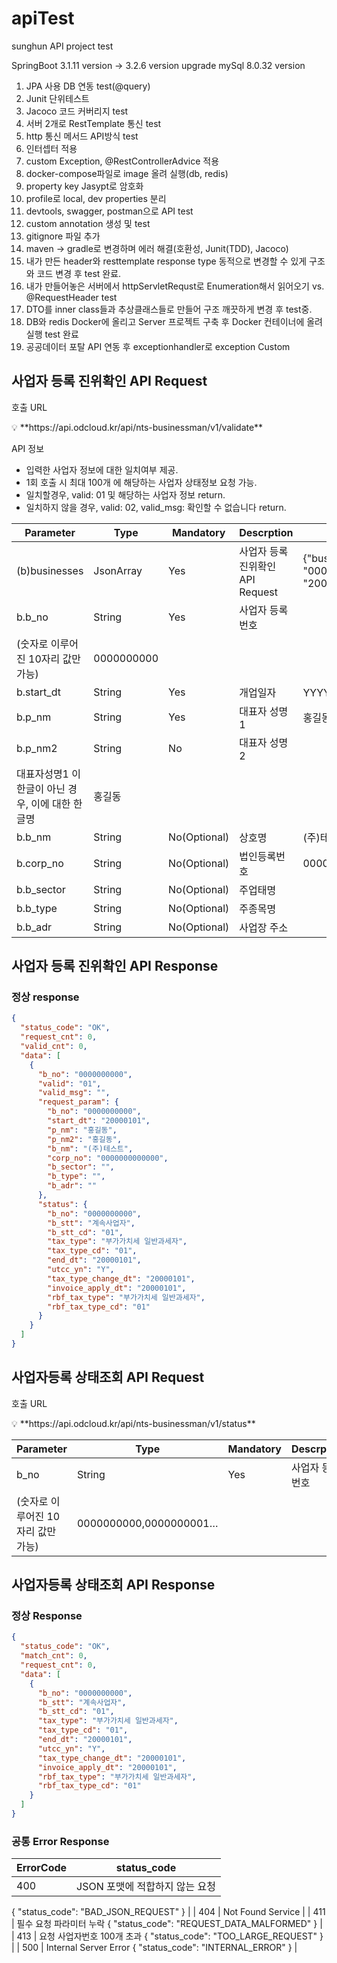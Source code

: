 # apiTest
sunghun API project test

SpringBoot 3.1.11 version -> 3.2.6 version upgrade
mySql 8.0.32 version


1. JPA 사용 DB 연동 test(@query)
2. Junit 단위테스트
3. Jacoco 코드 커버리지 test
4. 서버 2개로 RestTemplate 통신 test
5. http 통신 메서드 API방식 test
6. 인터셉터 적용
7. custom Exception, @RestControllerAdvice 적용
8. docker-compose파일로 image 올려 실행(db, redis)
9. property key Jasypt로 암호화
10. profile로 local, dev properties 분리
11. devtools, swagger, postman으로 API test
12. custom annotation 생성 및 test
13. gitignore 파일 추가
14. maven -> gradle로 변경하며 에러 해결(호환성, Junit(TDD), Jacoco)
15. 내가 만든 header와 resttemplate response type 동적으로 변경할 수 있게 구조와 코드 변경 후 test 완료.
16. 내가 만들어놓은 서버에서 httpServletRequst로 Enumeration해서 읽어오기 vs. @RequestHeader test
17. DTO를 inner class들과 추상클래스들로 만들어 구조 깨끗하게 변경 후 test중.
18. DB와 redis Docker에 올리고 Server 프로젝트 구축 후 Docker 컨테이너에 올려 실행 test 완료
19. 공공데이터 포탈 API 연동 후 exceptionhandler로 exception Custom
## 사업자 등록 진위확인 API Request

호출 URL

<aside>
💡 **https://api.odcloud.kr/api/nts-businessman/v1/validate**

</aside>

API 정보

- 입력한 사업자 정보에 대한 일치여부 제공.
- 1회 호출 시 최대 100개 에 해당하는 사업자 상태정보 요청 가능.
- 일치할경우, valid: 01 및 해당하는 사업자 정보 return.
- 일치하지 않을 경우, valid: 02, valid_msg: 확인할 수 없습니다 return.

| Parameter | Type | Mandatory | Descrption | Example |
| --- | --- | --- | --- | --- |
| (b)businesses | JsonArray | Yes | 사업자 등록 진위확인 API Request | {"businesses": [{"b_no": "0000000000","start_dt": "20000101",...}]} |
| b.b_no | String | Yes | 사업자 등록번호
(숫자로 이루어진 10자리 값만 가능) | 0000000000 |
| b.start_dt | String | Yes | 개업일자 | YYYYMMDD포맷 |
| b.p_nm | String | Yes | 대표자 성명1 | 홍길동 |
| b.p_nm2 | String | No | 대표자 성명 2
대표자성명1 이 한글이 아닌 경우, 이에 대한 한글명 | 홍길동 |
| b.b_nm | String | No(Optional) | 상호명 | (주)테스트 |
| b.corp_no | String | No(Optional) | 법인등록번호 | 0000000000000 |
| b.b_sector | String | No(Optional) | 주업태명 |  |
| b.b_type | String | No(Optional) | 주종목명 |  |
| b.b_adr | String | No(Optional) | 사업장 주소 |  |

## 사업자 등록 진위확인 API Response

### 정상 response

```json
{
  "status_code": "OK",
  "request_cnt": 0,
  "valid_cnt": 0,
  "data": [
    {
      "b_no": "0000000000",
      "valid": "01",
      "valid_msg": "",
      "request_param": {
        "b_no": "0000000000",
        "start_dt": "20000101",
        "p_nm": "홍길동",
        "p_nm2": "홍길동",
        "b_nm": "(주)테스트",
        "corp_no": "0000000000000",
        "b_sector": "",
        "b_type": "",
        "b_adr": ""
      },
      "status": {
        "b_no": "0000000000",
        "b_stt": "계속사업자",
        "b_stt_cd": "01",
        "tax_type": "부가가치세 일반과세자",
        "tax_type_cd": "01",
        "end_dt": "20000101",
        "utcc_yn": "Y",
        "tax_type_change_dt": "20000101",
        "invoice_apply_dt": "20000101",
        "rbf_tax_type": "부가가치세 일반과세자",
        "rbf_tax_type_cd": "01"
      }
    }
  ]
}
```

## **사업자등록 상태조회 API Request**

호출 URL

<aside>
💡 **https://api.odcloud.kr/api/nts-businessman/v1/status**

</aside>

| Parameter | Type | Mandatory | Descrption | Example |
| --- | --- | --- | --- | --- |
| b_no | String | Yes | 사업자 등록번호
(숫자로 이루어진 10자리 값만 가능) | 0000000000,0000000001… |

## **사업자등록 상태조회 API Response**

### 정상 Response

```json
{
  "status_code": "OK",
  "match_cnt": 0,
  "request_cnt": 0,
  "data": [
    {
      "b_no": "0000000000",
      "b_stt": "계속사업자",
      "b_stt_cd": "01",
      "tax_type": "부가가치세 일반과세자",
      "tax_type_cd": "01",
      "end_dt": "20000101",
      "utcc_yn": "Y",
      "tax_type_change_dt": "20000101",
      "invoice_apply_dt": "20000101",
      "rbf_tax_type": "부가가치세 일반과세자",
      "rbf_tax_type_cd": "01"
    }
  ]
}
```

### 공통 Error Response

| ErrorCode | status_code |
| --- | --- |
| 400 | JSON 포맷에 적합하지 않는 요청
{
  "status_code": "BAD_JSON_REQUEST"
} |
| 404 | Not Found Service |
| 411 | 필수 요청 파라미터 누락
{
  "status_code": "REQUEST_DATA_MALFORMED"
} |
| 413 | 요청 사업자번호 100개 초과
{
  "status_code": "TOO_LARGE_REQUEST"
} |
| 500 | Internal Server Error
{
  "status_code": "INTERNAL_ERROR"
} |
